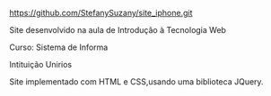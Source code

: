 https://github.com/StefanySuzany/site_iphone.git

Site desenvolvido na aula de Introdução à Tecnologia Web

Curso: Sistema de Informa

Intituição Unirios

Site implementado com HTML e CSS,usando uma biblioteca JQuery.



